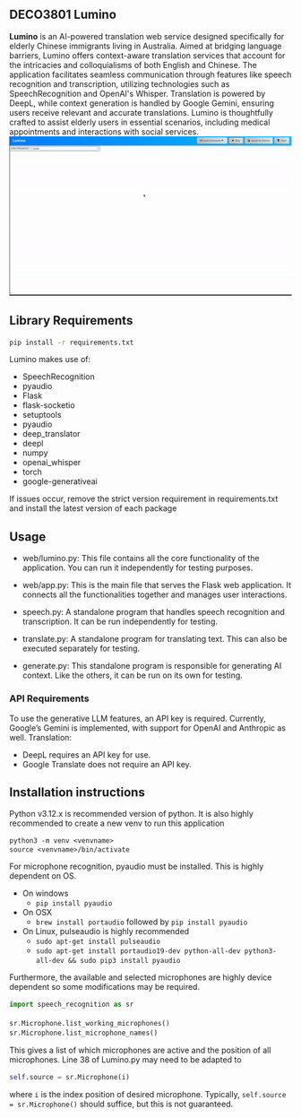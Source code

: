 ## DECO3801 Lumino
**Lumino** is an AI-powered translation web service designed specifically for elderly Chinese immigrants living in Australia. Aimed at bridging language barriers, Lumino offers context-aware translation services that account for the intricacies and colloquialisms of both English and Chinese. The application facilitates seamless communication through features like speech recognition and transcription, utilizing technologies such as SpeechRecognition and OpenAI's Whisper. Translation is powered by DeepL, while context generation is handled by Google Gemini, ensuring users receive relevant and accurate translations. Lumino is thoughtfully crafted to assist elderly users in essential scenarios, including medical appointments and interactions with social services.
![lumino.gif](lumino.gif)

## Library Requirements
```bash
pip install -r requirements.txt
```

Lumino makes use of:
- SpeechRecognition
- pyaudio
- Flask
- flask-socketio
- setuptools
- pyaudio
- deep_translator
- deepl
- numpy
- openai_whisper
- torch 
- google-generativeai

If issues occur, remove the strict version requirement in requirements.txt and install the latest version of each package

## Usage

- web/lumino.py: This file contains all the core functionality of the application. You can run it independently for testing purposes.

- web/app.py: This is the main file that serves the Flask web application. It connects all the functionalities together and manages user interactions.

- speech.py: A standalone program that handles speech recognition and transcription. It can be run independently for testing.

- translate.py: A standalone program for translating text. This can also be executed separately for testing.

- generate.py: This standalone program is responsible for generating AI context. Like the others, it can be run on its own for testing.

### API Requirements
To use the generative LLM features, an API key is required. Currently, Google’s Gemini is implemented, with support for OpenAI and Anthropic as well.
Translation:
- DeepL requires an API key for use.
- Google Translate does not require an API key.

## Installation instructions
Python v3.12.x is recommended version of python. It is also highly recommended to create a new venv to run this application
```
python3 -m venv <venvname>
source <venvname>/bin/activate
```

For microphone recognition, pyaudio must be installed. This is highly dependent on OS.
- On windows
  - `pip install pyaudio`
- On OSX
  - `brew install portaudio` followed by `pip install pyaudio`
- On Linux, pulseaudio is highly recommended
  - `sudo apt-get install pulseaudio`   
  - `sudo apt-get install portaudio19-dev python-all-dev python3-all-dev && sudo pip3 install pyaudio`
 
Furthermore, the available and selected microphones are highly device dependent so some modifications may be required.
```python
import speech_recognition as sr

sr.Microphone.list_working_microphones()
sr.Microphone.list_microphone_names()
```
This gives a list of which microphones are active and the position of all microphones. 
Line 38 of Lumino.py may need to be adapted to 
```python
self.source = sr.Microphone(i)
```
where `i` is the index position of desired microphone. Typically, `self.source = sr.Microphone()` should suffice, but this is not guaranteed. 

